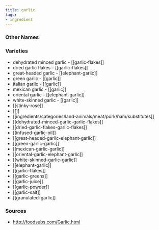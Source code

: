 ```yaml
---
title: garlic
tags:
- ingredient
---
```



### Other Names


### Varieties

* dehydrated minced garlic - [[garlic-flakes]]
* dried garlic flakes - [[garlic-flakes]]
* great-headed garlic - [[elephant-garlic]]
* green garlic - [[garlic]]
* italian garlic - [[garlic]]
* mexican garlic - [[garlic]]
* oriental garlic - [[elephant-garlic]]
* white-skinned garlic - [[garlic]]
* [[stinky-rose]]
* [[]]
* [[ingredients/categories/land-animals/meat/pork/ham/substitutes]]
* [[dehydrated-minced-garlic-garlic-flakes]]
* [[dried-garlic-flakes-garlic-flakes]]
* [[infused-garlic-oil]]
* [[great-headed-garlic-elephant-garlic]]
* [[green-garlic-garlic]]
* [[mexican-garlic-garlic]]
* [[oriental-garlic-elephant-garlic]]
* [[white-skinned-garlic-garlic]]
* [[elephant-garlic]]
* [[garlic-flakes]]
* [[garlic-greens]]
* [[garlic-juice]]
* [[garlic-powder]]
* [[garlic-salt]]
* [[granulated-garlic]]

### Sources
* http://foodsubs.com/Garlic.html

